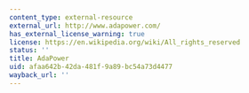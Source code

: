 ```yaml
---
content_type: external-resource
external_url: http://www.adapower.com/
has_external_license_warning: true
license: https://en.wikipedia.org/wiki/All_rights_reserved
status: ''
title: AdaPower
uid: afaa642b-42da-481f-9a89-bc54a73d4477
wayback_url: ''
---
```

